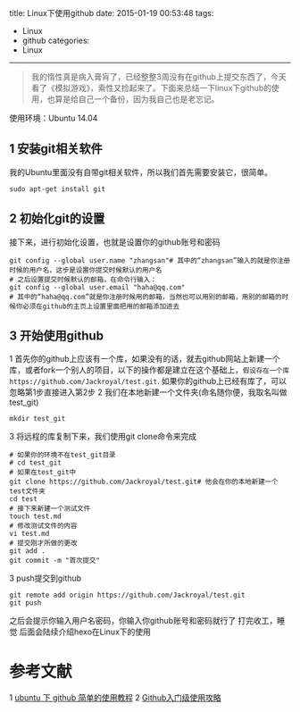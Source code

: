 title: Linux下使用github
date: 2015-01-19 00:53:48
tags:
- Linux
- github
categories:
- Linux
---
>我的惰性真是病入膏肓了，已经整整3周没有在github上提交东西了，今天看了《模拟游戏》，索性又捡起来了。下面来总结一下linux下github的使用，也算是给自己一个备份，因为我自己也是老忘记。
<!-- more -->
使用环境：Ubuntu 14.04
## 1 安装git相关软件
我的Ubuntu里面没有自带git相关软件，所以我们首先需要安装它，很简单。
```
sudo apt-get install git 
```
## 2 初始化git的设置
接下来，进行初始化设置，也就是设置你的github账号和密码
```
git config --global user.name "zhangsan"# 其中的“zhangsan”输入的就是你注册时候的用户名，这步是设置你提交时候默认的用户名
# 之后设置提交时候默认的邮箱，在命令行输入：
git config --global user.email "haha@qq.com"
# 其中的“haha@qq.com”就是你注册时候用的邮箱，当然也可以用别的邮箱，用别的邮箱的时候你必须在github的主页上设置里面把用的邮箱添加进去
```
## 3 开始使用github
1 首先你的github上应该有一个库，如果没有的话，就去github网站上新建一个库，或者fork一个别人的项目，以下的操作都是建立在这个基础上，`假设存在一个库https://github.com/Jackroyal/test.git`.
如果你的github上已经有库了，可以忽略第1步直接进入第2步
2 我们在本地新建一个文件夹(命名随你便，我取名叫做test_git)
```
mkdir test_git
```
3 将远程的库复制下来，我们使用git clone命令来完成
```
# 如果你的环境不在test_git目录
# cd test_git
# 如果在test_git中
git clone https://github.com/Jackroyal/test.git# 他会在你的本地新建一个test文件夹
cd test
# 接下来新建一个测试文件
touch test.md
# 修改测试文件的内容
vi test.md
# 提交刚才所做的更改
git add .
git commit -m "首次提交"
```
3 push提交到github
```
git remote add origin https://github.com/Jackroyal/test.git
git push
```
之后会提示你输入用户名密码，你输入你github账号和密码就行了
打完收工，睡觉
后面会陆续介绍hexo在Linux下的使用
# 参考文献
1 [ubuntu 下 github 简单的使用教程](http://blog.chinaunix.net/uid-29040159-id-3799719.html)
2 [Github入门级使用攻略](http://blog.csdn.net/pony_maggie/article/details/23207847)
